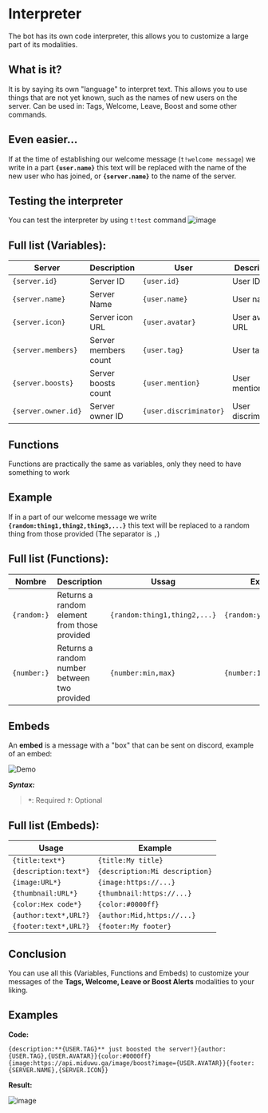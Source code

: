 # Interpreter

The bot has its own code interpreter, this allows you to customize a large part of its modalities.

## What is it?
It is by saying its own "language" to interpret text. This allows you to use things that are not yet known, such as the names of new users on the server.
Can be used in: Tags, Welcome, Leave, Boost and some other commands.
## Even easier...
If at the time of establishing our welcome message (`t!welcome message`) we write in a part **`{user.name}`** this text will be replaced with the name of the new user who has joined, or **`{server.name}`** to the name of the server.
## Testing the interpreter
You can test the interpreter by using `t!test` command
![image](https://user-images.githubusercontent.com/83442808/169927312-d5fe4dea-9e89-4a98-a0b5-fc5b4487acdb.png)
## Full list (Variables):

|     Server         |      Description              |     User              |      Description             |
|--------------------|-------------------------------|-----------------------|------------------------------|
| `{server.id}`      |  Server ID                    | `{user.id}`           |  User ID                     |
| `{server.name}`    |  Server Name                  | `{user.name}`         |  User name                   |
| `{server.icon}`    |  Server icon URL              | `{user.avatar}`       |  User avatar URL             |
| `{server.members}` |  Server members count         | `{user.tag}`          |  User tag                    |
| `{server.boosts}`  |  Server boosts count          | `{user.mention}`      |  User mention                |
| `{server.owner.id}`|  Server owner ID              | `{user.discriminator}`|  User discriminator          |

## Functions
Functions are practically the same as variables, only they need to have something to work

## Example
If in a part of our welcome message we write **`{random:thing1,thing2,thing3,...}`** this text will be replaced to a random thing from those provided (The separator is `,`)
## Full list (Functions):
|     Nombre      |     Description                             |     Ussag                   |     Example           |
|-----------------|---------------------------------------------|-----------------------------|-----------------------|
| `{random:}`     |Returns a random element from those provided | `{random:thing1,thing2,...}`|`{random:yes,no,maybe}`|
| `{number:}`     |Returns a random number between two provided | `{number:min,max}`          |`{number:1,100}`       |

## Embeds
An __embed__ is a message with a "box" that can be sent on discord, example of an embed:

![Demo](https://cdn.discordapp.com/attachments/778156886553395210/978451087226970142/unknown.png)

__***Syntax:***__
> **`*`**: Required
> **`?`**: Optional

## Full list (Embeds):
|       Usage           |       Example                 |
|-----------------------|-------------------------------|
|`{title:text*}`        |`{title:My title}`             |
|`{description:text*}`  |`{description:Mi description}` |
|`{image:URL*}`         |`{image:https://...}`          |
|`{thumbnail:URL*}`     |`{thumbnail:https://...}`      |
|`{color:Hex code*}`    |`{color:#0000ff}`              |
|`{author:text*,URL?}`  |`{author:Mid,https://...}`     |
|`{footer:text*,URL?}`  |`{footer:My footer}`           |

## Conclusion
You can use all this (Variables, Functions and Embeds) to customize your messages of the __Tags, Welcome, Leave or Boost Alerts__ modalities to your liking.

## Examples
**Code:**
```
{description:**{USER.TAG}** just boosted the server!}{author:{USER.TAG},{USER.AVATAR}}{color:#0000ff}{image:https://api.miduwu.ga/image/boost?image={USER.AVATAR}}{footer:{SERVER.NAME},{SERVER.ICON}}
```
**Result:**

![image](https://user-images.githubusercontent.com/83442808/169929627-531dec0a-2138-4a66-96c3-8575109ad6c4.png)
